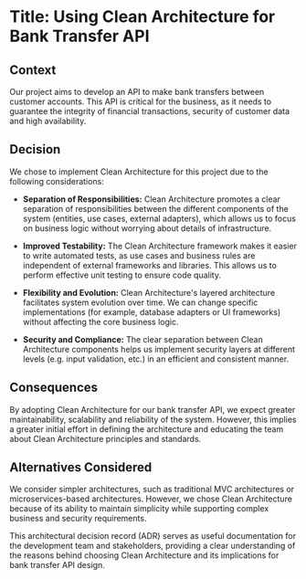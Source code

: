 # Title: Using Clean Architecture for Bank Transfer API

## Context
Our project aims to develop an API to make bank transfers between customer accounts. This API is critical for the business, as it needs to guarantee the integrity of financial transactions, security of customer data and high availability.

## Decision
We chose to implement Clean Architecture for this project due to the following considerations:

- **Separation of Responsibilities:** Clean Architecture promotes a clear separation of responsibilities between the different components of the system (entities, use cases, external adapters), which allows us to focus on business logic without worrying about details of infrastructure.

- **Improved Testability:** The Clean Architecture framework makes it easier to write automated tests, as use cases and business rules are independent of external frameworks and libraries. This allows us to perform effective unit testing to ensure code quality.

- **Flexibility and Evolution:** Clean Architecture's layered architecture facilitates system evolution over time. We can change specific implementations (for example, database adapters or UI frameworks) without affecting the core business logic.

- **Security and Compliance:** The clear separation between Clean Architecture components helps us implement security layers at different levels (e.g. input validation, etc.) in an efficient and consistent manner.

## Consequences
By adopting Clean Architecture for our bank transfer API, we expect greater maintainability, scalability and reliability of the system. However, this implies a greater initial effort in defining the architecture and educating the team about Clean Architecture principles and standards.

## Alternatives Considered
We consider simpler architectures, such as traditional MVC architectures or microservices-based architectures. However, we chose Clean Architecture because of its ability to maintain simplicity while supporting complex business and security requirements.

This architectural decision record (ADR) serves as useful documentation for the development team and stakeholders, providing a clear understanding of the reasons behind choosing Clean Architecture and its implications for bank transfer API design.
